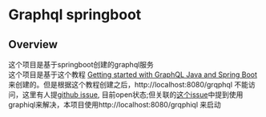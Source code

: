 # Graphql springboot

## Overview
这个项目是基于springboot创建的graphql服务   
这个项目是基于这个教程 [Getting started with GraphQL Java and Spring Boot](https://www.graphql-java.com/tutorials/getting-started-with-spring-boot/)
来创建的。但是根据这个教程创建之后，http://localhost:8080/grqphql 不能访问，这里有人提[github issue](https://github.com/graphql-java/tutorials/issues/6), 目前open状态;但关联的[这个issue](https://github.com/graphql-java/tutorials/issues/10)中提到使用graphiql来解决，本项目使用http://localhost:8080/grqphiql 来启动



